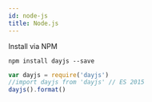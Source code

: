 ```yaml
---
id: node-js
title: Node.js
---
```


Install via NPM
```console
npm install dayjs --save
```
```js
var dayjs = require('dayjs')
//import dayjs from 'dayjs' // ES 2015
dayjs().format()
```
